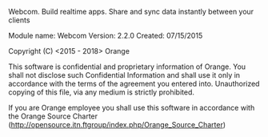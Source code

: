 Webcom. Build realtime apps. Share and sync data instantly between your clients

Module name: Webcom
Version:     2.2.0
Created:     07/15/2015

Copyright (C) <2015 - 2018> Orange

This software is confidential and proprietary information of Orange.
You shall not disclose such Confidential Information and shall use it only in
accordance with the terms of the agreement you entered into.
Unauthorized copying of this file, via any medium is strictly prohibited.

If you are Orange employee you shall use this software in accordance with
the Orange Source Charter (http://opensource.itn.ftgroup/index.php/Orange_Source_Charter)